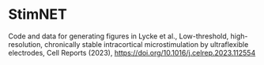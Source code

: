 # StimNET
Code and data for generating figures in Lycke et al., Low-threshold, high-resolution, chronically stable intracortical microstimulation by ultraflexible electrodes, Cell Reports (2023), https://doi.org/10.1016/j.celrep.2023.112554
